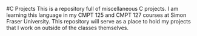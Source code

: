 #C Projects
This is a repository full of miscellaneous C projects. I am learning this language in my CMPT 125 and CMPT 127 courses at Simon Fraser University. This repository will serve as a place to hold my projects that I work on outside of the classes themselves.
